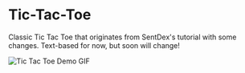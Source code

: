 # Tic-Tac-Toe
Classic Tic Tac Toe that originates from SentDex's tutorial with some changes. Text-based for now, but soon will change!

![Tic Tac Toe Demo GIF](https://media.giphy.com/media/qUQSNb5v7H3Hrw3Qc2/giphy.gif)
